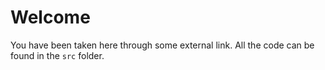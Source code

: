 # Welcome

You have been taken here through some external link. All the code can be found in the `src` folder.
